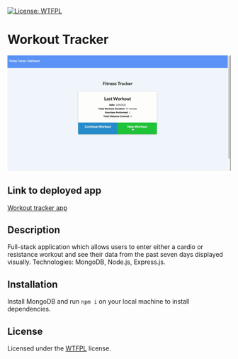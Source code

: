 [![License: WTFPL](https://img.shields.io/badge/License-WTFPL-brightgreen.svg)](http://www.wtfpl.net/about/)
# Workout Tracker
![Demo](./public/images/FitnessTracker.gif)
## Link to deployed app
[Workout tracker app](https://i-workout-55.herokuapp.com/) 
## Description
Full-stack application which allows users to enter either a cardio or resistance workout and see their data from the past seven days displayed visually. Technologies: MongoDB, Node.js, Express.js.
## Installation
Install MongoDB and run `npm i` on your local machine to install dependencies. 
## License
Licensed under the [WTFPL](http://www.wtfpl.net/about/) license.